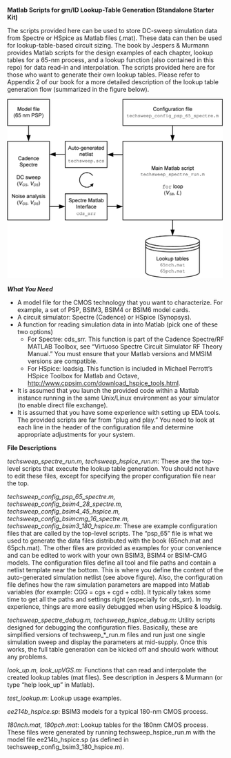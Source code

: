 **Matlab Scripts for gm/ID Lookup-Table Generation (Standalone Starter Kit)**

The scripts provided here can be used to store DC-sweep simulation data from Spectre or HSpice as Matlab files (.mat). These data can then be used for lookup-table-based circuit sizing. The book by Jespers & Murmann provides Matlab scripts for the design examples of each chapter, lookup tables for a 65-nm process, and a lookup function (also contained in this repo) for data read-in and interpolation. The scripts provided here are for those who want to generate their own lookup tables. Please refer to Appendix 2 of our book for a more detailed description of the lookup table generation flow (summarized in the figure below).


<img src="flow.png" width="500" />

***What You Need***

* A model file for the CMOS technology that you want to characterize. For example, a set of PSP, BSIM3, BSIM4 or BSIM6 model cards.
* A circuit simulator: Spectre (Cadence) or HSpice (Synopsys).
* A function for reading simulation data in into Matlab (pick one of these two options)
    * For Spectre: cds_srr. This function is part of the Cadence Spectre/RF MATLAB Toolbox, see “Virtuoso Spectre Circuit Simulator RF Theory Manual.” You must ensure that your Matlab versions and MMSIM versions are compatible.
    * For HSpice: loadsig. This function is included in Michael Perrott’s HSpice Toolbox for Matlab and Octave, http://www.cppsim.com/download_hspice_tools.html.
* It is assumed that you launch the provided code within a Matlab instance running in the same Unix/Linux environment as your simulator (to enable direct file exchange).
* It is assumed that you have some experience with setting up EDA tools. The provided scripts are far from “plug and play.” You need to look at each line in the header of the configuration file and determine appropriate adjustments for your system.

**File Descriptions**

*techsweep_spectre_run.m, techsweep_hspice_run.m*: These are the top-level scripts that execute the lookup table generation. You should not have to edit these files, except for specifying the proper configuration file near the top.

*techsweep_config_psp_65_spectre.m, techsweep_config_bsim4_28_spectre.m, techsweep_config_bsim4_45_hspice.m, techsweep_config_bsimcmg_16_spectre.m, techsweep_config_bsim3_180_hspice.m*: These are example configuration files that are called by the top-level scripts. The “psp_65” file is what we used to generate the data files distributed with the book (65nch.mat and 65pch.mat). The other files are provided as examples for your convenience and can be edited to work with your own BSIM3, BSIM4 or BSIM-CMG models. The configuration files define all tool and file paths and contain a netlist template near the bottom. This is where you define the content of the auto-generated simulation netlist (see above figure). Also, the configuration file defines how the raw simulation parameters are mapped into Matlab variables (for example: CGG = cgs + cgd + cdb). It typically takes some time to get all the paths and settings right (especially for cds_srr). In my experience, things are more easily debugged when using HSpice & loadsig.

*techsweep_spectre_debug.m, techsweep_hspice_debug.m*: Utility scripts designed for debugging the configuration files. Basically, these are simplified versions of techsweep_*_run.m files and run just one single simulation sweep and display the parameters at mid-supply. Once this works, the full table generation can be kicked off and should work without any problems. 

*look_up.m, look_upVGS.m*: Functions that can read and interpolate the created lookup tables (mat files). See description in Jespers & Murmann (or type “help look_up” in Matlab).

*test_lookup.m*: Lookup usage examples.

*ee214b_hspice.sp*: BSIM3 models for a typical 180-nm CMOS process.

*180nch.mat, 180pch.mat*: Lookup tables for the 180nm CMOS process. These files were generated by running techsweep_hspice_run.m with the model file ee214b_hspice.sp (as defined in techsweep_config_bsim3_180_hspice.m).
